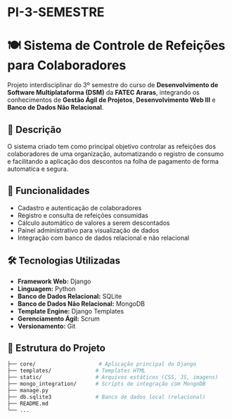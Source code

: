 # PI-3-SEMESTRE
# 🍽️ Sistema de Controle de Refeições para Colaboradores

Projeto interdisciplinar do 3º semestre do curso de **Desenvolvimento de Software Multiplataforma (DSM)** da **FATEC Araras**, integrando os conhecimentos de **Gestão Ágil de Projetos**, **Desenvolvimento Web III** e **Banco de Dados Não Relacional**.

## 📘 Descrição
      
O sistema criado tem como principal objetivo controlar as refeições dos colaboradores de uma organização, automatizando o registro de consumo e facilitando a aplicação dos descontos na folha de pagamento de forma automatica e segura.

## 🚀 Funcionalidades

- Cadastro e autenticação de colaboradores
- Registro e consulta de refeições consumidas
- Cálculo automático de valores a serem descontados
- Painel administrativo para visualização de dados
- Integração com banco de dados relacional e não relacional

## 🛠️ Tecnologias Utilizadas

- **Framework Web:** Django
- **Linguagem:** Python
- **Banco de Dados Relacional:** SQLite
- **Banco de Dados Não Relacional:** MongoDB
- **Template Engine:** Django Templates
- **Gerenciamento Ágil:** Scrum
- **Versionamento:** Git

## 📂 Estrutura do Projeto

```bash
├── core/                    # Aplicação principal do Django
├── templates/              # Templates HTML
├── static/                 # Arquivos estáticos (CSS, JS, imagens)
├── mongo_integration/      # Scripts de integração com MongoDB
├── manage.py
├── db.sqlite3              # Banco de dados local (relacional)
├── README.md
└── ...

